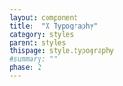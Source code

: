 ```yaml
---
layout: component
title:  "X Typography"
category: styles
parent: styles
thispage: style.typography
#summary: ""
phase: 2
---
```

